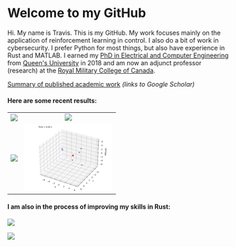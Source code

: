# Welcome to my GitHub

Hi. My name is Travis. This is my GitHub. My work focuses mainly on the application of reinforcement learning in control. I also do a bit of work in cybersecurity. I prefer Python for most things, but also have experience in Rust and MATLAB. I earned my [PhD in Electrical and Computer Engineering](https://qspace.library.queensu.ca/handle/1974/24245) from [Queen's University](https://www.queensu.ca/) in 2018 and am now an adjunct professor (research) at the [Royal Military College of Canada](https://www.rmc-cmr.ca/en).

[Summary of published academic work](https://scholar.google.com/citations?user=RGlv4ZUAAAAJ&hl=en) *(links to Google Scholar)*

#### Here are some recent results:

| | | 
|:-------------------------:|:-------------------------:|
|<img align="top" src="https://github-readme-stats.vercel.app/api/pin/?username=tjards&repo=dynamic_encirclement#gh-light-mode-only" />| <img src="https://github.com/tjards/dynamic_encirclement/raw/master/Figs/animation_03.gif" width = "200"/>
<img align="top" src="https://github-readme-stats.vercel.app/api/pin/?username=tjards&repo=Flocks_Mobs_and_Figure_Eights"/> |<img src="https://github.com/tjards/Flocks_Mobs_and_Figure_Eights/blob/master/quadcopter.gif" width = "200"/>|

#### I am also in the process of improving my skills in Rust:

<img align="top" src="https://github-readme-stats.vercel.app/api/pin/?username=tjards&repo=cracking_rust"/>  


[![](https://img.shields.io/badge/linkedin-%230077B5.svg?style=for-the-badge&logo=linkedin)](https://www.linkedin.com/in/p-travis-jardine-403b3a148)

